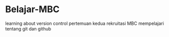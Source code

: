 # Belajar-MBC
learning about version control
pertemuan kedua rekruitasi MBC mempelajari tentang git dan github
